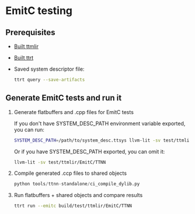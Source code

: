 # EmitC testing

## Prerequisites

* [Built ttmlir](https://docs.tenstorrent.com/tt-mlir/build.html#build)
* [Built ttrt](https://docs.tenstorrent.com/tt-mlir/ttrt.html#building)
* Saved system descriptor file:

  ```bash
  ttrt query --save-artifacts
  ```

## Generate EmitC tests and run it

1. Generate flatbuffers and .cpp files for EmitC tests

    If you don't have SYSTEM_DESC_PATH environment variable exported, you can run:

    ```bash
    SYSTEM_DESC_PATH=/path/to/system_desc.ttsys llvm-lit -sv test/ttmlir/EmitC/TTNN
    ```

    Or if you have SYSTEM_DESC_PATH exported, you can omit it:

    ```bash
    llvm-lit -sv test/ttmlir/EmitC/TTNN
    ```

2. Compile generated .ccp files to shared objects

    ```python
    python tools/ttnn-standalone/ci_compile_dylib.py
    ```

3. Run flatbuffers + shared objects and compare results

    ```bash
    ttrt run --emitc build/test/ttmlir/EmitC/TTNN
    ```
